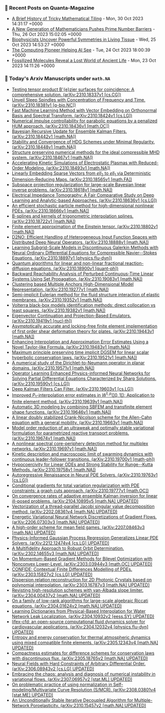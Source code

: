 ### 📝 Recent Posts on Quanta-Magazine
<!-- quanta starts -->
* <a href="https://www.quantamagazine.org/a-brief-history-of-tricky-mathematical-tiling-20231030/">A Brief History of Tricky Mathematical Tiling</a> - Mon, 30 Oct 2023 14:31:17 +0000
* <a href="https://www.quantamagazine.org/a-new-generation-of-mathematicians-pushes-prime-number-barriers-20231026/">A New Generation of Mathematicians Pushes Prime Number Barriers</a> - Thu, 26 Oct 2023 15:02:05 +0000
* <a href="https://www.quantamagazine.org/biophysicists-uncover-powerful-symmetries-in-living-tissue-20231025/">Biophysicists Uncover Powerful Symmetries in Living Tissue</a> - Wed, 25 Oct 2023 14:53:27 +0000
* <a href="https://www.quantamagazine.org/the-computing-pioneer-helping-ai-see-20231024/">The Computing Pioneer Helping AI See</a> - Tue, 24 Oct 2023 18:00:39 +0000
* <a href="https://www.quantamagazine.org/fossilized-molecules-reveal-a-lost-world-of-ancient-life-20231023/">Fossilized Molecules Reveal a Lost World of Ancient Life</a> - Mon, 23 Oct 2023 14:11:26 +0000
<!-- quanta ends -->
### 📝 Today's Arxiv Manuscripts under ``math.NA``
<!-- arxiv-math-na starts -->
* <a href="http://arxiv.org/abs/2310.18337">Testing tensor product B'{e}zier surfaces for coincidence: A comprehensive solution. (arXiv:2310.18337v1 [cs.CG])</a>
* <a href="http://arxiv.org/abs/2310.18381">Unveil Sleep Spindles with Concentration of Frequency and Time. (arXiv:2310.18381v1 [q-bio.NC])</a>
* <a href="http://arxiv.org/abs/2310.18424">Fast Machine Learning Method with Vector Embedding on Orthonormal Basis and Spectral Transform. (arXiv:2310.18424v1 [cs.LG])</a>
* <a href="http://arxiv.org/abs/2310.18436">Numerical impulse controllability for parabolic equations by a penalized HUM approach. (arXiv:2310.18436v1 [math.OC])</a>
* <a href="http://arxiv.org/abs/2310.18442">Bayesian Recursive Update for Ensemble Kalman Filters. (arXiv:2310.18442v1 [math.NA])</a>
* <a href="http://arxiv.org/abs/2310.18448">Stability and Convergence of HDG Schemes under Minimal Regularity. (arXiv:2310.18448v1 [math.NA])</a>
* <a href="http://arxiv.org/abs/2310.18467">Structure preserving numerical methods for the ideal compressible MHD system. (arXiv:2310.18467v1 [math.NA])</a>
* <a href="http://arxiv.org/abs/2310.18493">Accelerating Kinetic Simulations of Electrostatic Plasmas with Reduced-Order Modeling. (arXiv:2310.18493v1 [math.NA])</a>
* <a href="http://arxiv.org/abs/2310.18565">Linearly Embedding Sparse Vectors from $ell_2$ to $ell_1$ via Deterministic Dimension-Reducing Maps. (arXiv:2310.18565v1 [math.FA])</a>
* <a href="http://arxiv.org/abs/2310.18618">Subspace projection regularization for large-scale Bayesian linear inverse problems. (arXiv:2310.18618v1 [math.NA])</a>
* <a href="http://arxiv.org/abs/2310.18636">Electrical Impedance Tomography: A Fair Comparative Study on Deep Learning and Analytic-based Approaches. (arXiv:2310.18636v1 [cs.LG])</a>
* <a href="http://arxiv.org/abs/2310.18666">An efficient stochastic particle method for high-dimensional nonlinear PDEs. (arXiv:2310.18666v1 [math.NA])</a>
* <a href="http://arxiv.org/abs/2310.18722">B-splines and kernels of trigonometric interpolation splines. (arXiv:2310.18722v1 [math.NA])</a>
* <a href="http://arxiv.org/abs/2310.18802">Finite element approximation of the Einstein tensor. (arXiv:2310.18802v1 [math.NA])</a>
* <a href="http://arxiv.org/abs/2310.18888">D2NO: Efficient Handling of Heterogeneous Input Function Spaces with Distributed Deep Neural Operators. (arXiv:2310.18888v1 [math.NA])</a>
* <a href="http://arxiv.org/abs/2310.18897">Learning Subgrid-Scale Models in Discontinuous Galerkin Methods with Neural Ordinary Differential Equations for Compressible Navier--Stokes Equations. (arXiv:2310.18897v1 [physics.flu-dyn])</a>
* <a href="http://arxiv.org/abs/2310.18900">Quantum algorithms for linear and non-linear fractional reaction-diffusion equations. (arXiv:2310.18900v1 [quant-ph])</a>
* <a href="http://arxiv.org/abs/2310.19083">Backward Reachability Analysis of Perturbed Continuous-Time Linear Systems Using Set Propagation. (arXiv:2310.19083v1 [math.NA])</a>
* <a href="http://arxiv.org/abs/2310.19277">Clustering based Multiple Anchors High-Dimensional Model Representation. (arXiv:2310.19277v1 [math.NA])</a>
* <a href="http://arxiv.org/abs/2310.19352">Semi-implicit Eulerian method for the fluid structure interaction of elastic membranes. (arXiv:2310.19352v1 [math.NA])</a>
* <a href="http://arxiv.org/abs/2310.19382">Volterra black-box models identification methods: direct collocation vs least squares. (arXiv:2310.19382v1 [math.NA])</a>
* <a href="http://arxiv.org/abs/2310.19419">Eigenvector Continuation and Projection-Based Emulators. (arXiv:2310.19419v1 [nucl-th])</a>
* <a href="http://arxiv.org/abs/2310.19443">Asymptotically accurate and locking-free finite element implementation of first order shear deformation theory for plates. (arXiv:2310.19443v1 [math.NA])</a>
* <a href="http://arxiv.org/abs/2310.19483">Enhancing Interpolation and Approximation Error Estimates Using a Novel Taylor-like Formula. (arXiv:2310.19483v1 [math.NA])</a>
* <a href="http://arxiv.org/abs/2310.19521">Maximum principle preserving time implicit DGSEM for linear scalar hyperbolic conservation laws. (arXiv:2310.19521v1 [math.NA])</a>
* <a href="http://arxiv.org/abs/2310.19571">A numerical study of the Dirichlet-to-Neumann operator in planar domains. (arXiv:2310.19571v1 [math.NA])</a>
* <a href="http://arxiv.org/abs/2310.19590">Operator Learning Enhanced Physics-informed Neural Networks for Solving Partial Differential Equations Characterized by Sharp Solutions. (arXiv:2310.19590v1 [cs.LG])</a>
* <a href="http://arxiv.org/abs/2310.19603">Deep Kalman Filters Can Filter. (arXiv:2310.19603v1 [cs.LG])</a>
* <a href="http://arxiv.org/abs/2310.19639">Improved $P_1$-interpolation error estimates in $W^{1,p}(]0,1[)$: Application to finite element method. (arXiv:2310.19639v1 [math.NA])</a>
* <a href="http://arxiv.org/abs/2310.19646">Automatic 3D modeling by combining SBFEM and transfinite element shape functions. (arXiv:2310.19646v1 [math.NA])</a>
* <a href="http://arxiv.org/abs/2310.19663">A linear doubly stabilized Crank-Nicolson scheme for the Allen-Cahn equation with a general mobility. (arXiv:2310.19663v1 [math.NA])</a>
* <a href="http://arxiv.org/abs/2310.19674">Model order reduction of an ultraweak and optimally stable variational formulation for parametrized reactive transport problems. (arXiv:2310.19674v1 [math.NA])</a>
* <a href="http://arxiv.org/abs/2310.19697">A nonlinear spectral core-periphery detection method for multiplex networks. (arXiv:2310.19697v1 [math.NA])</a>
* <a href="http://arxiv.org/abs/2310.19700">Kinetic description and macroscopic limit of swarming dynamics with continuous leader-follower transitions. (arXiv:2310.19700v1 [math-ph])</a>
* <a href="http://arxiv.org/abs/2310.19758">Hypocoercivity for Linear ODEs and Strong Stability for Runge--Kutta Methods. (arXiv:2310.19758v1 [math.NA])</a>
* <a href="http://arxiv.org/abs/2310.19763">Autoregressive Renaissance in Neural PDE Solvers. (arXiv:2310.19763v1 [cs.LG])</a>
* <a href="http://arxiv.org/abs/2310.19777">Conditional gradients for total variation regularization with PDE constraints: a graph cuts approach. (arXiv:2310.19777v1 [math.OC])</a>
* <a href="http://arxiv.org/abs/2104.10895">On convergence rates of adaptive ensemble Kalman inversion for linear ill-posed problems. (arXiv:2104.10895v5 [math.NA] UPDATED)</a>
* <a href="http://arxiv.org/abs/2202.08361">Vectorization of a thread-parallel Jacobi singular value decomposition method. (arXiv:2202.08361v4 [math.NA] UPDATED)</a>
* <a href="http://arxiv.org/abs/2206.07303">Energetic Variational Neural Network Discretizations of Gradient Flows. (arXiv:2206.07303v3 [math.NA] UPDATED)</a>
* <a href="http://arxiv.org/abs/2207.08463">A high-order scheme for mean field games. (arXiv:2207.08463v3 [math.NA] UPDATED)</a>
* <a href="http://arxiv.org/abs/2212.12474">Physics-Informed Gaussian Process Regression Generalizes Linear PDE Solvers. (arXiv:2212.12474v4 [cs.LG] UPDATED)</a>
* <a href="http://arxiv.org/abs/2302.14655">A Multifidelity Approach to Robust Orbit Determination. (arXiv:2302.14655v3 [math.NA] UPDATED)</a>
* <a href="http://arxiv.org/abs/2303.03944">On Momentum-Based Gradient Methods for Bilevel Optimization with Nonconvex Lower-Level. (arXiv:2303.03944v3 [math.OC] UPDATED)</a>
* <a href="http://arxiv.org/abs/2303.15827">CONFIDE: Contextual Finite Differences Modelling of PDEs. (arXiv:2303.15827v2 [cs.LG] UPDATED)</a>
* <a href="http://arxiv.org/abs/2303.16787">Dispersion relation reconstruction for 2D Photonic Crystals based on polynomial interpolation. (arXiv:2303.16787v3 [math.NA] UPDATED)</a>
* <a href="http://arxiv.org/abs/2304.00437">Revisting high-resolution schemes with van-Albada slope limiter. (arXiv:2304.00437v2 [math.NA] UPDATED)</a>
* <a href="http://arxiv.org/abs/2304.01624">On a family of low-rank algorithms for large-scale algebraic Riccati equations. (arXiv:2304.01624v2 [math.NA] UPDATED)</a>
* <a href="http://arxiv.org/abs/2304.10932">Learning Dictionaries from Physical-Based Interpolation for Water Network Leak Localization. (arXiv:2304.10932v2 [eess.SY] UPDATED)</a>
* <a href="http://arxiv.org/abs/2304.12032">lifex-cfd: an open-source computational fluid dynamics solver for cardiovascular applications. (arXiv:2304.12032v4 [physics.flu-dyn] UPDATED)</a>
* <a href="http://arxiv.org/abs/2305.12343">Entropy and energy conservation for thermal atmospheric dynamics using mixed compatible finite elements. (arXiv:2305.12343v4 [math.NA] UPDATED)</a>
* <a href="http://arxiv.org/abs/2305.18765">Compactness estimates for difference schemes for conservation laws with discontinuous flux. (arXiv:2305.18765v2 [math.NA] UPDATED)</a>
* <a href="http://arxiv.org/abs/2306.08943">Neural Fields with Hard Constraints of Arbitrary Differential Order. (arXiv:2306.08943v2 [cs.LG] UPDATED)</a>
* <a href="http://arxiv.org/abs/2307.06957">Embracing the chaos: analysis and diagnosis of numerical instability in variational flows. (arXiv:2307.06957v2 [stat.ML] UPDATED)</a>
* <a href="http://arxiv.org/abs/2308.03801">On problematic practice of using normalization in Self-modeling/Multivariate Curve Resolution (S/MCR). (arXiv:2308.03801v4 [stat.ME] UPDATED)</a>
* <a href="http://arxiv.org/abs/2310.15457">An Unconditionally Stable Iterative Decoupled Algorithm for Multiple-Network Poroelasticity. (arXiv:2310.15457v2 [math.NA] UPDATED)</a>
<!-- arxiv-math-na ends -->
